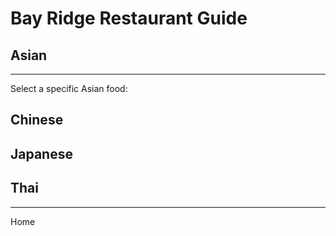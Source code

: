 # Bay Ridge Restaurant Guide
## Asian
---
Select a specific Asian food:
## Chinese
## Japanese
## Thai
---
Home